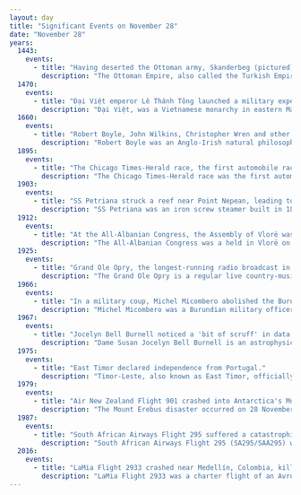 ```yaml
---
layout: day
title: "Significant Events on November 28"
date: "November 28"
years:
  1443:
    events:
      - title: "Having deserted the Ottoman army, Skanderbeg (pictured) arrived in the Albanian city of Krujë and, using a forged letter from Sultan Murad II to the governor of Krujë, became lord of the city."
        description: "The Ottoman Empire, also called the Turkish Empire, was an imperial realm that controlled much of Southeast Europe, West Asia, and North Africa from the 14th to early 20th centuries; it also controlled parts of southeastern Central Europe, between the early 16th and early 18th centuries."
  1470:
    events:
      - title: "Đại Việt emperor Lê Thánh Tông launched a military expedition against Champa, beginning the Champa–Đại Việt War."
        description: "Đại Việt, was a Vietnamese monarchy in eastern Mainland Southeast Asia from the 10th century AD to the early 19th century, centered around the region of present-day Hanoi. Its early name, Đại Cồ Việt, was established in 968 by the ruler Đinh Bộ Lĩnh after he ended the Anarchy of the 12 Warlords, until the beginning of the reign of Lý Thánh Tông, the third emperor of the Lý dynasty. Đại Việt lasted until the reign of Gia Long, the first emperor of the Nguyễn dynasty, when the name was changed to Việt Nam in 1804. Under rule of bilateral diplomacy with Imperial China, it was known as Principality of Giao Chỉ (975–1164) and Kingdom of Annam (1164–1804) when Emperor Xiaozong of Song upgraded Đại Việt's status from principality to kingdom."
  1660:
    events:
      - title: "Robert Boyle, John Wilkins, Christopher Wren and other leading scientists met at Gresham College in London to found a learned society, now known as the Royal Society."
        description: "Robert Boyle was an Anglo-Irish natural philosopher, chemist, physicist, alchemist and inventor. Boyle is largely regarded today as the first modern chemist, and therefore one of the founders of modern chemistry, and one of the pioneers of modern experimental scientific method. He is best known for Boyle's law, which describes the inversely proportional relationship between the absolute pressure and volume of a gas, if the temperature is kept constant within a closed system. Among his works, The Sceptical Chymist is seen as a cornerstone book in the field of chemistry. He was a devout and pious Anglican and is noted for his works in theology."
  1895:
    events:
      - title: "The Chicago Times-Herald race, the first automobile race in the U.S., was held in Chicago."
        description: "The Chicago Times-Herald race was the first automobile race held in the United States. Sponsored by the Chicago Times-Herald, the race was held in Chicago in 1895 among six motorized vehicles- four cars and two motorcycles. It was won by Frank Duryea's Motorized Wagon. The race created considerable publicity for the motocycle, which had been introduced in the United States only two years earlier."
  1903:
    events:
      - title: "SS Petriana struck a reef near Point Nepean, leading to Australia's first major oil spill and a debate over the White Australia policy."
        description: "SS Petriana was an iron screw steamer built in 1879 that was converted into an oil tanker. On 28 November 1903, while transporting 1,300 tonnes of petroleum from Borneo to Australia, it struck a reef near Point Nepean, Victoria, outside of Port Phillip Bay. The vessel was subsequently abandoned, but not before its cargo was released as part of efforts to save the ship, causing Australia's first major oil spill. Under the White Australia policy, the Chinese and Malay sailors crewing the Petriana were refused entry to Australia and forced to stay on a crowded tugboat for several days. Their treatment led to a political controversy in the lead-up to the 1903 federal election."
  1912:
    events:
      - title: "At the All-Albanian Congress, the Assembly of Vlorë was constituted, which declared the independence of the Albanian Vilayet from the Ottoman Empire."
        description: "The All-Albanian Congress was a held in Vlorë on November 28, 1912. Congress participants constituted the Assembly of Vlorë which established Albanian Provisional Government and elected Ismail Kemal as its president."
  1925:
    events:
      - title: "Grand Ole Opry, the longest-running radio broadcast in the United States, first aired on WSM in Nashville, Tennessee."
        description: "The Grand Ole Opry is a regular live country-music radio broadcast originating from Nashville, Tennessee, on WSM, held between two and five nights per week, depending on the time of year. It was founded on November 28, 1925, by George D. Hay as the WSM Barn Dance, taking its current name in 1927. Currently owned and operated by Opry Entertainment, it is the longest-running radio broadcast in U.S. history. Dedicated to honoring country music and its history, the Opry showcases a mix of famous singers and contemporary chart-toppers performing country, bluegrass, Americana, folk, and gospel music as well as comedic performances and skits. It attracts hundreds of thousands of visitors from around the world and millions of radio and internet listeners."
  1966:
    events:
      - title: "In a military coup, Michel Micombero abolished the Burundian monarchy and declared the country a republic with himself as president."
        description: "Michel Micombero was a Burundian military officer and politician who ruled the country as de facto military dictator for the decade between 1966 and 1976. He was the last Prime Minister of the Kingdom of Burundi from July to November 1966, and the first President of the country from November 1966 until his overthrow in 1976."
  1967:
    events:
      - title: "Jocelyn Bell Burnell noticed a 'bit of scruff' in data from a radio telescope, which turned out to be from PSR B1919+21, the first discovered pulsar."
        description: "Dame Susan Jocelyn Bell Burnell is an astrophysicist from Northern Ireland who, as a postgraduate student, discovered the first radio pulsars in 1967. The discovery eventually earned the Nobel Prize in Physics in 1974; however, she was not one of the prize's recipients."
  1975:
    events:
      - title: "East Timor declared independence from Portugal."
        description: "Timor-Leste, also known as East Timor, officially the Democratic Republic of Timor-Leste, is a country in Southeast Asia. It comprises the eastern half of the island of Timor, the coastal exclave of Oecusse in the island's northwest, and the minor islands of Atauro and Jaco. Australia is the country's southern neighbour, separated by the Timor Sea. The country's size is 14,950 square kilometres (5,770 sq mi). Dili, on the north coast of Timor, is its capital and largest city."
  1979:
    events:
      - title: "Air New Zealand Flight 901 crashed into Antarctica's Mount Erebus, killing all 257 people on board."
        description: "The Mount Erebus disaster occurred on 28 November 1979 when Air New Zealand Flight 901 (TE901) flew into Mount Erebus on Ross Island, Antarctica, killing all 237 passengers and 20 crew on board. Air New Zealand had been operating scheduled Antarctic sightseeing flights since 1977. This flight left Auckland Airport in the morning and was supposed to spend a few hours flying over the Antarctic continent, before returning to Auckland in the evening via Christchurch."
  1987:
    events:
      - title: "South African Airways Flight 295 suffered a catastrophic in-flight fire and crashed into the Indian Ocean east of Mauritius, killing all 159 people on board."
        description: "South African Airways Flight 295 (SA295/SAA295) was a scheduled international passenger flight from Chiang Kai-shek International Airport, Taipei, Taiwan, to Jan Smuts International Airport, Johannesburg, South Africa, with a stopover in Plaisance Airport, Plaine Magnien, Mauritius. On 28 November 1987, the aircraft serving the flight, a Boeing 747-200 Combi named Helderberg, experienced a catastrophic in-flight fire in the cargo area, broke up in mid-air, and crashed into the Indian Ocean east of Mauritius, killing all 159 people on board. An extensive salvage operation was mounted to try to recover the aircraft's flight recorders, one of which was recovered from a depth of 4,900 metres (16,100 ft)."
  2016:
    events:
      - title: "LaMia Flight 2933 crashed near Medellín, Colombia, killing 71 people, many of whom were players from Chapecoense Football Club."
        description: "LaMia Flight 2933 was a charter flight of an Avro RJ85, operated by LaMia, that on 28 November 2016 crashed near Medellín, Colombia, killing 71 of the 77 people on board. The aircraft was transporting the first-team squad of Brazilian football club Chapecoense and their entourage from Santa Cruz de la Sierra, Bolivia, to Medellín, where the team was scheduled to play at the 2016 Copa Sudamericana Finals. One of the four crew members, three of the players, and two other passengers survived with injuries."
---
```

